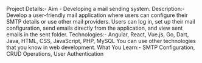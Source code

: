 Project Details:-
Aim -
Developing a mail sending system.
Description:-
Develop a user-friendly mail application where users can configure their SMTP details
or use other mail providers. Users can log in, set up their mail configuration, send
emails directly from the application, and view sent emails in the sent folder.
Technologies:-
Angular, React, Vue.js, Go, Dart, Java, HTML, CSS, JavaScript, PHP, MySQL
You can use other technologies that you know in web development.
What You Learn:-
SMTP Configuration, CRUD Operations, User Authentication
